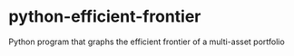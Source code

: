 # python-efficient-frontier
Python program that graphs the efficient frontier of a multi-asset portfolio
